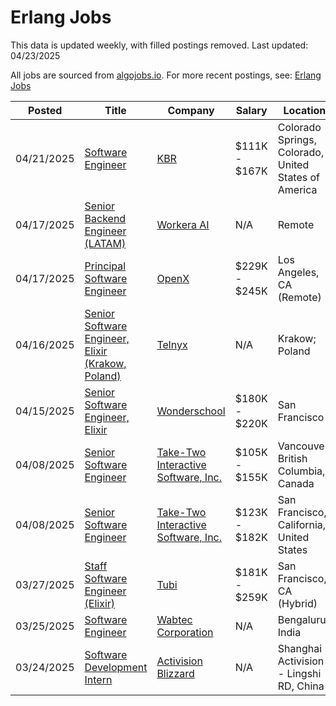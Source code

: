 # Erlang Jobs

This data is updated weekly, with filled postings removed. Last updated: 04/23/2025

All jobs are sourced from [algojobs.io](https://algojobs.io/). For more recent postings, see: [Erlang Jobs](https://algojobs.io/jobs/erlang)

| Posted | Title | Company | Salary | Location |
| --- | --- | --- | --- | --- |
| 04/21/2025 | [Software Engineer](https://algojobs.io/jobs/3852254) | [KBR](https://algojobs.io/company/kbr/) | $111K - $167K | Colorado Springs, Colorado, United States of America |
| 04/17/2025 | [Senior Backend Engineer (LATAM)](https://algojobs.io/jobs/3829404) | [Workera AI](https://algojobs.io/company/workera/) | N/A | Remote |
| 04/17/2025 | [Principal Software Engineer](https://algojobs.io/jobs/3826566) | [OpenX](https://algojobs.io/company/openx/) | $229K - $245K | Los Angeles, CA (Remote) |
| 04/16/2025 | [Senior Software Engineer, Elixir (Krakow, Poland)](https://algojobs.io/jobs/3816314) | [Telnyx](https://algojobs.io/company/telnyx54/) | N/A | Krakow; Poland |
| 04/15/2025 | [Senior Software Engineer, Elixir](https://algojobs.io/jobs/3800935) | [Wonderschool](https://algojobs.io/company/wonderschool/) | $180K - $220K | San Francisco |
| 04/08/2025 | [Senior Software Engineer](https://algojobs.io/jobs/3717651) | [Take-Two Interactive Software, Inc.](https://algojobs.io/company/taketwo/) | $105K - $155K | Vancouver, British Columbia, Canada |
| 04/08/2025 | [Senior Software Engineer](https://algojobs.io/jobs/3717652) | [Take-Two Interactive Software, Inc.](https://algojobs.io/company/taketwo/) | $123K - $182K | San Francisco, California, United States |
| 03/27/2025 | [Staff Software Engineer (Elixir)](https://algojobs.io/jobs/3612345) | [Tubi](https://algojobs.io/company/tubitv/) | $181K - $259K | San Francisco, CA (Hybrid) |
| 03/25/2025 | [Software Engineer](https://algojobs.io/jobs/3570839) | [Wabtec Corporation](https://algojobs.io/company/wabtec/) | N/A | Bengaluru, India |
| 03/24/2025 | [Software Development Intern](https://algojobs.io/jobs/3563270) | [Activision Blizzard](https://algojobs.io/company/activision/) | N/A | Shanghai - Activision - Lingshi RD, China |